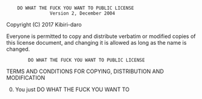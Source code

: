         DO WHAT THE FUCK YOU WANT TO PUBLIC LICENSE 
                    Version 2, December 2004 

 Copyright (C) 2017 Kibiri-daro

 Everyone is permitted to copy and distribute verbatim or modified 
 copies of this license document, and changing it is allowed as long 
 as the name is changed. 

            DO WHAT THE FUCK YOU WANT TO PUBLIC LICENSE 
   TERMS AND CONDITIONS FOR COPYING, DISTRIBUTION AND MODIFICATION 

  0. You just DO WHAT THE FUCK YOU WANT TO

